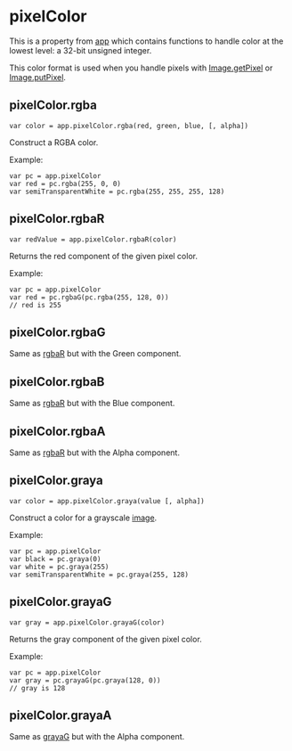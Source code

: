 # pixelColor

This is a property from [app](app.md) which contains functions to
handle color at the lowest level: a 32-bit unsigned integer.

This color format is used when you handle pixels with
[Image.getPixel](image.md#Image.getPixel) or
[Image.putPixel](image.md#Image.putPixel).

## pixelColor.rgba

    var color = app.pixelColor.rgba(red, green, blue, [, alpha])

Construct a RGBA color.

Example:

    var pc = app.pixelColor
    var red = pc.rgba(255, 0, 0)
    var semiTransparentWhite = pc.rgba(255, 255, 255, 128)

## pixelColor.rgbaR

    var redValue = app.pixelColor.rgbaR(color)

Returns the red component of the given pixel color.

Example:

    var pc = app.pixelColor
    var red = pc.rgbaG(pc.rgba(255, 128, 0))
    // red is 255

## pixelColor.rgbaG

Same as [rgbaR](#pixelColor.rgbaR) but with the Green component.

## pixelColor.rgbaB

Same as [rgbaR](#pixelColor.rgbaR) but with the Blue component.

## pixelColor.rgbaA

Same as [rgbaR](#pixelColor.rgbaR) but with the Alpha component.

## pixelColor.graya

    var color = app.pixelColor.graya(value [, alpha])

Construct a color for a grayscale [image](image.md).

Example:

    var pc = app.pixelColor
    var black = pc.graya(0)
    var white = pc.graya(255)
    var semiTransparentWhite = pc.graya(255, 128)

## pixelColor.grayaG

    var gray = app.pixelColor.grayaG(color)

Returns the gray component of the given pixel color.

Example:

    var pc = app.pixelColor
    var gray = pc.grayaG(pc.graya(128, 0))
    // gray is 128

## pixelColor.grayaA

Same as [grayaG](#pixelColor.grayaG) but with the Alpha component.
